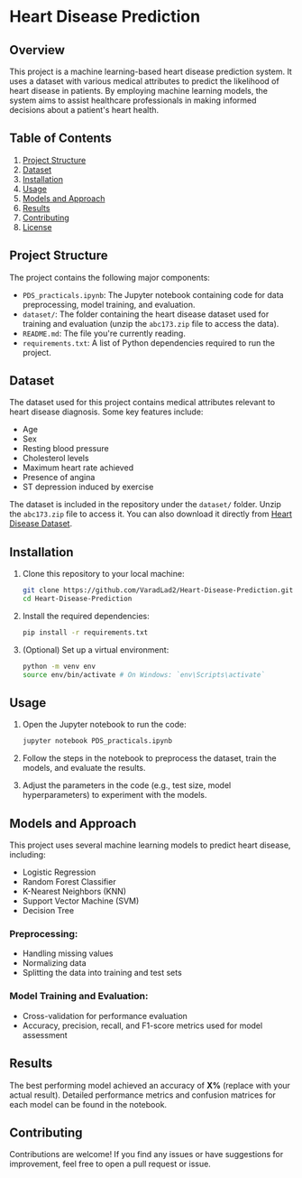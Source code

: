 # Heart Disease Prediction

## Overview
This project is a machine learning-based heart disease prediction system. It uses a dataset with various medical attributes to predict the likelihood of heart disease in patients. By employing machine learning models, the system aims to assist healthcare professionals in making informed decisions about a patient's heart health.

## Table of Contents
1. [Project Structure](#project-structure)
2. [Dataset](#dataset)
3. [Installation](#installation)
4. [Usage](#usage)
5. [Models and Approach](#models-and-approach)
6. [Results](#results)
7. [Contributing](#contributing)
8. [License](#license)

## Project Structure
The project contains the following major components:
- `PDS_practicals.ipynb`: The Jupyter notebook containing code for data preprocessing, model training, and evaluation.
- `dataset/`: The folder containing the heart disease dataset used for training and evaluation (unzip the `abc173.zip` file to access the data).
- `README.md`: The file you're currently reading.
- `requirements.txt`: A list of Python dependencies required to run the project.

## Dataset
The dataset used for this project contains medical attributes relevant to heart disease diagnosis. Some key features include:
- Age
- Sex
- Resting blood pressure
- Cholesterol levels
- Maximum heart rate achieved
- Presence of angina
- ST depression induced by exercise

The dataset is included in the repository under the `dataset/` folder. Unzip the `abc173.zip` file to access it. You can also download it directly from [Heart Disease Dataset](path/to/dataset).

## Installation

1. Clone this repository to your local machine:
   ```bash
   git clone https://github.com/VaradLad2/Heart-Disease-Prediction.git
   cd Heart-Disease-Prediction
   ```

2. Install the required dependencies:
   ```bash
   pip install -r requirements.txt
   ```

3. (Optional) Set up a virtual environment:
   ```bash
   python -m venv env
   source env/bin/activate # On Windows: `env\Scripts\activate`
   ```

## Usage

1. Open the Jupyter notebook to run the code:
   ```bash
   jupyter notebook PDS_practicals.ipynb
   ```

2. Follow the steps in the notebook to preprocess the dataset, train the models, and evaluate the results.

3. Adjust the parameters in the code (e.g., test size, model hyperparameters) to experiment with the models.

## Models and Approach

This project uses several machine learning models to predict heart disease, including:
- Logistic Regression
- Random Forest Classifier
- K-Nearest Neighbors (KNN)
- Support Vector Machine (SVM)
- Decision Tree

### Preprocessing:
- Handling missing values
- Normalizing data
- Splitting the data into training and test sets

### Model Training and Evaluation:
- Cross-validation for performance evaluation
- Accuracy, precision, recall, and F1-score metrics used for model assessment

## Results
The best performing model achieved an accuracy of **X%** (replace with your actual result). Detailed performance metrics and confusion matrices for each model can be found in the notebook.

## Contributing
Contributions are welcome! If you find any issues or have suggestions for improvement, feel free to open a pull request or issue.
